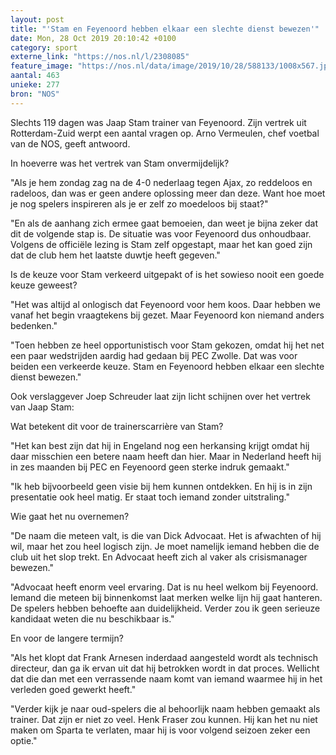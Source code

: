 ```yaml
---
layout: post
title: "'Stam en Feyenoord hebben elkaar een slechte dienst bewezen'"
date: Mon, 28 Oct 2019 20:10:42 +0100
category: sport
externe_link: "https://nos.nl/l/2308085"
feature_image: "https://nos.nl/data/image/2019/10/28/588133/1008x567.jpg"
aantal: 463
unieke: 277
bron: "NOS"
---
```


<p>Slechts 119 dagen was Jaap Stam trainer van Feyenoord. Zijn vertrek uit Rotterdam-Zuid werpt een aantal vragen op. Arno Vermeulen, chef voetbal van de NOS, geeft antwoord.</p>
<p>In hoeverre was het vertrek van Stam onvermijdelijk?</p>
<p>"Als je hem zondag zag na de 4-0 nederlaag tegen Ajax, zo reddeloos en radeloos, dan was er geen andere oplossing meer dan deze. Want hoe moet je nog spelers inspireren als je er zelf zo moedeloos bij staat?"</p>
<p>"En als de aanhang zich ermee gaat bemoeien, dan weet je bijna zeker dat dit de volgende stap is. De situatie was voor Feyenoord dus onhoudbaar. Volgens de officiële lezing is Stam zelf opgestapt, maar het kan goed zijn dat de club hem het laatste duwtje heeft gegeven."</p>
<p>Is de keuze voor Stam verkeerd uitgepakt of is het sowieso nooit een goede keuze geweest?</p>
<p>"Het was altijd al onlogisch dat Feyenoord voor hem koos. Daar hebben we vanaf het begin vraagtekens bij gezet. Maar Feyenoord kon niemand anders bedenken."</p>
<p>"Toen hebben ze heel opportunistisch voor Stam gekozen, omdat hij het net een paar wedstrijden aardig had gedaan bij PEC Zwolle. Dat was voor beiden een verkeerde keuze. Stam en Feyenoord hebben elkaar een slechte dienst bewezen."</p>
<p>Ook verslaggever Joep Schreuder laat zijn licht schijnen over het vertrek van Jaap Stam:</p>
<p>Wat betekent dit voor de trainerscarrière van Stam?</p>
<p>"Het kan best zijn dat hij in Engeland nog een herkansing krijgt omdat hij daar misschien een betere naam heeft dan hier. Maar in Nederland heeft hij in zes maanden bij PEC en Feyenoord geen sterke indruk gemaakt."</p>
<p>"Ik heb bijvoorbeeld geen visie bij hem kunnen ontdekken. En hij is in zijn presentatie ook heel matig. Er staat toch iemand zonder uitstraling."</p>
<p>Wie gaat het nu overnemen?</p>
<p>"De naam die meteen valt, is die van Dick Advocaat. Het is afwachten of hij wil, maar het zou heel logisch zijn. Je moet namelijk iemand hebben die de club uit het slop trekt. En Advocaat heeft zich al vaker als crisismanager bewezen."</p>
<p>"Advocaat heeft enorm veel ervaring. Dat is nu heel welkom bij Feyenoord. Iemand die meteen bij binnenkomst laat merken welke lijn hij gaat hanteren. De spelers hebben behoefte aan duidelijkheid. Verder zou ik geen serieuze kandidaat weten die nu beschikbaar is."</p>
<p>En voor de langere termijn?</p>
<p>"Als het klopt dat Frank Arnesen inderdaad aangesteld wordt als technisch directeur, dan ga ik ervan uit dat hij betrokken wordt in dat proces. Wellicht dat die dan met een verrassende naam komt van iemand waarmee hij in het verleden goed gewerkt heeft."</p>
<p>"Verder kijk je naar oud-spelers die al behoorlijk naam hebben gemaakt als trainer. Dat zijn er niet zo veel. Henk Fraser zou kunnen. Hij kan het nu niet maken om Sparta te verlaten, maar hij is voor volgend seizoen zeker een optie."</p>

